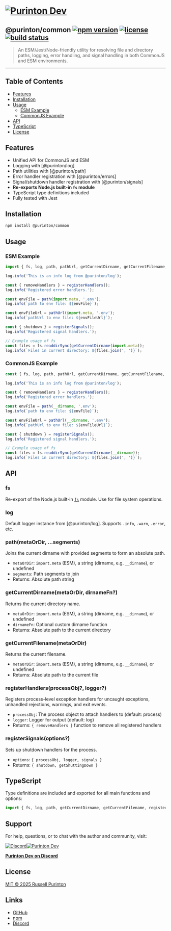 # [![Purinton Dev](https://purinton.us/logos/brand.png)](https://discord.gg/QSBxQnX7PF)

## @purinton/common [![npm version](https://img.shields.io/npm/v/@purinton/common.svg)](https://www.npmjs.com/package/@purinton/common) [![license](https://img.shields.io/github/license/purinton/common.svg)](LICENSE) [![build status](https://github.com/purinton/common/actions/workflows/nodejs.yml/badge.svg)](https://github.com/purinton/common/actions)

> An ESM/Jest/Node-friendly utility for resolving file and directory paths, logging, error handling, and signal handling in both CommonJS and ESM environments.

---

## Table of Contents

- [Features](#features)
- [Installation](#installation)
- [Usage](#usage)
  - [ESM Example](#esm-example)
  - [CommonJS Example](#commonjs-example)
- [API](#api)
- [TypeScript](#typescript)
- [License](#license)

## Features

- Unified API for CommonJS and ESM
- Logging with [@purinton/log]
- Path utilities with [@purinton/path]
- Error handler registration with [@purinton/errors]
- Signal/shutdown handler registration with [@purinton/signals]
- **Re-exports Node.js built-in `fs` module**
- TypeScript type definitions included
- Fully tested with Jest

## Installation

```bash
npm install @purinton/common
```

## Usage

### ESM Example

```js
import { fs, log, path, pathUrl, getCurrentDirname, getCurrentFilename, registerHandlers, registerSignals } from '@purinton/common';

log.info('This is an info log from @purinton/log');

const { removeHandlers } = registerHandlers();
log.info('Registered error handlers.');

const envFile = path(import.meta, '.env');
log.info(`path to env file: ${envFile}`);

const envFileUrl = pathUrl(import.meta, '.env');
log.info(`pathUrl to env file: ${envFileUrl}`);

const { shutdown } = registerSignals();
log.info('Registered signal handlers.');

// Example usage of fs
const files = fs.readdirSync(getCurrentDirname(import.meta));
log.info(`Files in current directory: ${files.join(', ')}`);
```

### CommonJS Example

```js
const { fs, log, path, pathUrl, getCurrentDirname, getCurrentFilename, registerHandlers, registerSignals } = require('@purinton/common');

log.info('This is an info log from @purinton/log');

const { removeHandlers } = registerHandlers();
log.info('Registered error handlers.');

const envFile = path(__dirname, '.env');
log.info(`path to env file: ${envFile}`);

const envFileUrl = pathUrl(__dirname, '.env');
log.info(`pathUrl to env file: ${envFileUrl}`);

const { shutdown } = registerSignals();
log.info('Registered signal handlers.');

// Example usage of fs
const files = fs.readdirSync(getCurrentDirname(__dirname));
log.info(`Files in current directory: ${files.join(', ')}`);
```

## API

### fs

Re-export of the Node.js built-in [`fs`](https://nodejs.org/api/fs.html) module. Use for file system operations.

### log

Default logger instance from [@purinton/log]. Supports `.info`, `.warn`, `.error`, etc.

### path(metaOrDir, ...segments)

Joins the current dirname with provided segments to form an absolute path.

- `metaOrDir`: `import.meta` (ESM), a string (dirname, e.g. `__dirname`), or undefined
- `segments`: Path segments to join
- Returns: Absolute path string

### getCurrentDirname(metaOrDir, dirnameFn?)

Returns the current directory name.

- `metaOrDir`: `import.meta` (ESM), a string (dirname, e.g. `__dirname`), or undefined
- `dirnameFn`: Optional custom dirname function
- Returns: Absolute path to the current directory

### getCurrentFilename(metaOrDir)

Returns the current filename.

- `metaOrDir`: `import.meta` (ESM), a string (dirname, e.g. `__dirname`), or undefined
- Returns: Absolute path to the current file

### registerHandlers(processObj?, logger?)

Registers process-level exception handlers for uncaught exceptions, unhandled rejections, warnings, and exit events.

- `processObj`: The process object to attach handlers to (default: process)
- `logger`: Logger for output (default: log)
- Returns: `{ removeHandlers }` function to remove all registered handlers

### registerSignals(options?)

Sets up shutdown handlers for the process.

- `options`: `{ processObj, logger, signals }`
- Returns: `{ shutdown, getShuttingDown }`

## TypeScript

Type definitions are included and exported for all main functions and options:

```ts
import { fs, log, path, getCurrentDirname, getCurrentFilename, registerHandlers, registerSignals, RegisterSignalsOptions } from '@purinton/common';
```

## Support

For help, questions, or to chat with the author and community, visit:

[![Discord](https://purinton.us/logos/discord_96.png)](https://discord.gg/QSBxQnX7PF)[![Purinton Dev](https://purinton.us/logos/purinton_96.png)](https://discord.gg/QSBxQnX7PF)

**[Purinton Dev on Discord](https://discord.gg/QSBxQnX7PF)**

## License

[MIT © 2025 Russell Purinton](LICENSE)

## Links

- [GitHub](https://github.com/purinton/common)
- [npm](https://www.npmjs.com/package/@purinton/common)
- [Discord](https://discord.gg/QSBxQnX7PF)
